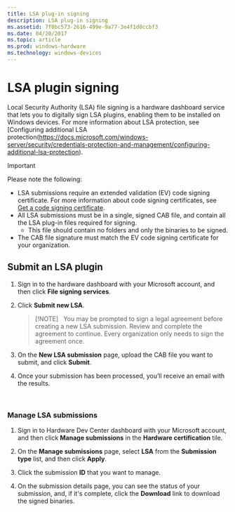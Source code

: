 ```yaml
---
title: LSA plug-in signing
description: LSA plug-in signing
ms.assetid: 7f0bc573-2616-499e-9a77-3e4f1d0ccbf3
ms.date: 04/20/2017
ms.topic: article
ms.prod: windows-hardware
ms.technology: windows-devices
---
```


# LSA plugin signing


Local Security Authority (LSA) file signing is a hardware dashboard service that lets you to digitally sign LSA plugins, enabling them to be installed on Windows devices. For more information about LSA protection, see [Configuring additional LSA protection(https://docs.microsoft.com/windows-server/security/credentials-protection-and-management/configuring-additional-lsa-protection).


> [!IMPORTANT]
> Please note the following:
> * LSA submissions require an extended validation (EV) code signing certificate. For more information about code signing certificates, see [Get a code signing certificate](get-a-code-signing-certificate.md).
> * All LSA submissions must be in a single, signed CAB file, and contain all the LSA plug-in files required for signing. 
>   * This file should contain no folders and only the binaries to be signed. 
> * The CAB file signature must match the EV code signing certificate for your organization. 


## Submit an LSA plugin

1.  Sign in to the hardware dashboard with your Microsoft account, and then click **File signing services**.

2.  Click **Submit new LSA**.
    > [!NOTE]  
    > You may be prompted to sign a legal agreement before creating a new LSA submission. Review and complete the agreement to continue. Every organization only needs to sign the agreement once. 
  
3.  On the **New LSA submission** page, upload the CAB file you want to submit, and click **Submit**.

4.  Once your submission has been processed, you’ll receive an email with the results.



 

### <span id="Manage_LSA_submissions"></span><span id="manage_lsa_submissions"></span><span id="MANAGE_LSA_SUBMISSIONS"></span>Manage LSA submissions

1.  Sign in to Hardware Dev Center dashboard with your Microsoft account, and then click **Manage submissions** in the **Hardware certification** tile.

2.  On the **Manage submissions** page, select **LSA** from the **Submission type** list, and then click **Apply**.

3.  Click the submission **ID** that you want to manage.

4.  On the submission details page, you can see the status of your submission, and, if it's complete, click the **Download** link to download the signed binaries.